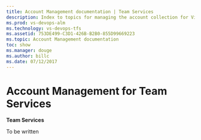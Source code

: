 ```yaml
---
title: Account Management documentation | Team Services  
description: Index to topics for managing the account collection for Visual Studio Team Services (VSTS)
ms.prod: vs-devops-alm
ms.technology: vs-devops-tfs
ms.assetid: 753DE499-C3D1-426B-B2B0-855D99669223
ms.topic: Account Management documentation
toc: show
ms.manager: douge
ms.author: billc
ms.date: 07/12/2017
---
```



# Account Management for Team Services 

**Team Services**

To be written 



